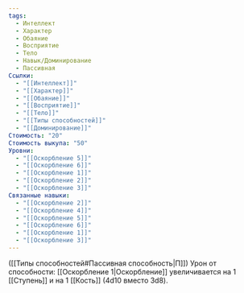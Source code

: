 ```yaml
---
tags:
  - Интеллект
  - Характер
  - Обаяние
  - Восприятие
  - Тело
  - Навык/Доминирование
  - Пассивная
Ссылки:
  - "[[Интеллект]]"
  - "[[Характер]]"
  - "[[Обаяние]]"
  - "[[Восприятие]]"
  - "[[Тело]]"
  - "[[Типы способностей]]"
  - "[[Доминирование]]"
Стоимость: "20"
Стоимость выкупа: "50"
Уровни:
  - "[[Оскорбление 5]]"
  - "[[Оскорбление 6]]"
  - "[[Оскорбление 1]]"
  - "[[Оскорбление 2]]"
  - "[[Оскорбление 3]]"
Связанные навыки:
  - "[[Оскорбление 2]]"
  - "[[Оскорбление 4]]"
  - "[[Оскорбление 5]]"
  - "[[Оскорбление 6]]"
  - "[[Оскорбление 1]]"
  - "[[Оскорбление 3]]"
---
```

([[Типы способностей#Пассивная способность|П]]) Урон от способности: [[Оскорбление 1|Оскорбление]] увеличивается на 1 [[Ступень]] и на 1 [[Кость]] (4d10 вместо 3d8).